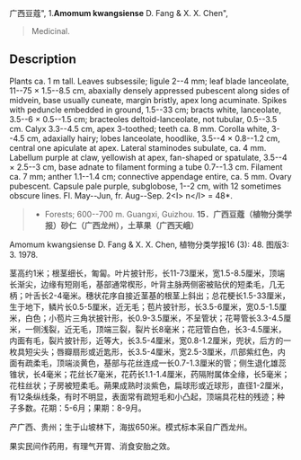 广西豆蔻",
1.**Amomum kwangsiense** D. Fang & X. X. Chen",

> Medicinal.

## Description
Plants ca. 1 m tall. Leaves subsessile; ligule 2--4 mm; leaf blade lanceolate, 11--75 × 1.5--8.5 cm, abaxially densely appressed pubescent along sides of midvein, base usually cuneate, margin bristly, apex long acuminate. Spikes with peduncle embedded in ground, 1.5--33 cm; bracts white, lanceolate, 3.5--6 × 0.5--1.5 cm; bracteoles deltoid-lanceolate, not tubular, 0.5--3.5 cm. Calyx 3.3--4.5 cm, apex 3-toothed; teeth ca. 8 mm. Corolla white, 3--4.5 cm, adaxially hairy; lobes lanceolate, hoodlike, 3.5--4 × 0.8--1.2 cm, central one apiculate at apex. Lateral staminodes subulate, ca. 4 mm. Labellum purple at claw, yellowish at apex, fan-shaped or spatulate, 3.5--4 × 2.5--3 cm, base adnate to filament forming a tube 0.7--1.3 cm. Filament ca. 7 mm; anther 1.1--1.4 cm; connective appendage entire, ca. 5 mm. Ovary pubescent. Capsule pale purple, subglobose, 1--2 cm, with 12 sometimes obscure lines. Fl. May--Jun, fr. Aug--Sep. 2&lt;I&gt; n&lt;/I&gt; = 48*.

> * Forests; 600--700 m. Guangxi, Guizhou.
**15．广西豆蔻（植物分类学报）砂仁（广西龙州），土草果（广西天峨）**

Amomum kwangsiense D. Fang & X. X. Chen, 植物分类学报16 (3): 48. 图版3: 3. 1978.

茎高约1米；根茎细长，匍匐。叶片披针形，长11-73厘米，宽1.5-8.5厘米，顶端长渐尖，边缘有短刚毛，基部通常楔形，叶背主脉两侧密被贴伏的短柔毛，几无柄；叶舌长2-4毫米。穗状花序自接近茎基的根茎上斜出；总花梗长1.5-33厘米，生于地下，鳞片长0.5-5厘米，近无毛；苞片披针形，长3.5-6厘米，宽0.5-1.5厘米，白色；小苞片三角状披针形，长0.9-3.5厘米，不呈管状；花萼管长3.3-4.5厘米，一侧浅裂，近无毛，顶端三裂，裂片长8毫米；花冠管白色，长3-4.5厘米，内面有毛，裂片披针形，近等大，长3.5-4厘米，宽0.8-1.2厘米，兜状，后方的一枚具短尖头；唇瓣扇形或近匙形，长3.5-4厘米，宽2.5-3厘米，爪部紫红色，内面有疏柔毛，顶端淡黄色，基部与花丝连成一长0.7-1.3厘米的管；侧生退化雄蕊锥状，长4毫米；花丝长7毫米，花药长1.1-1.4厘米，药隔附属体全缘，长5毫米；花柱丝状；子房被短柔毛。蒴果成熟时淡紫色，扁球形或近球形，直径1-2厘米，有12条纵线条，有时不明显，表面常有疏短毛和小凸起，顶端具花柱的残迹；种子多数。花期：5-6月；果期：8-9月。

产广西、贵州；生于山坡林下，海拔650米。模式标本采自广西龙州。

果实民间作药用，有理气开胃、消食安胎之效。
